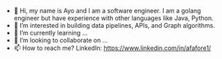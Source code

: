 - 👋 Hi, my name is Ayo and I am a software engineer. I am a golang engineer but have experience with other languages like Java, Python.
- 👀 I’m interested in building data pipelines, APIs, and Graph algorithms.
- 🌱 I’m currently learning ...
- 💞️ I’m looking to collaborate on ...
- 📫 How to reach me? LinkedIn: https://www.linkedin.com/in/afafore1/

<!---
afafore1/afafore1 is a ✨ special ✨ repository because its `README.md` (this file) appears on your GitHub profile.
You can click the Preview link to take a look at your changes.
--->
